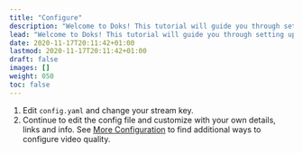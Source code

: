```yaml
---
title: "Configure"
description: "Welcome to Doks! This tutorial will guide you through setting up and deploying your first Doks site."
lead: "Welcome to Doks! This tutorial will guide you through setting up and deploying your first Doks site."
date: 2020-11-17T20:11:42+01:00
lastmod: 2020-11-17T20:11:42+01:00
draft: false
images: []
weight: 050
toc: false
---
```


1. Edit `config.yaml` and change your stream key.
1. Continue to edit the config file and customize with your own details, links and info.  See [More Configuration](/docs/configuration/) to find additional ways to configure video quality.
